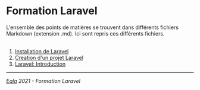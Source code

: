 <h1>Formation Laravel</h1>
L'ensemble des points de matières se trouvent dans différents fichiers Markdown (extension .md).
Ici sont repris ces différents fichiers.<br/><br/>

1. [Installation de Laravel](1.%20CreationProjet.md)
2. [Creation d'un projet Laravel](2.%20CreationProjet.md)
3. [Laravel: Introduction](3.%20Laravel.md)

--- 
_[Eqla](http://www.eqla.be) 2021 - Formation Laravel_
